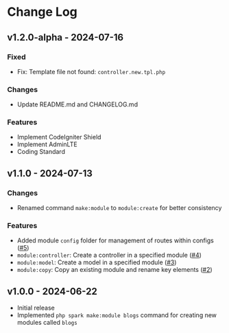 # Change Log

## v1.2.0-alpha - 2024-07-16

### Fixed
- Fix: Template file not found: `controller.new.tpl.php`

### Changes

- Update README.md and CHANGELOG.md

### Features

- Implement CodeIgniter Shield
- Implement AdminLTE
- Coding Standard


## v1.1.0 - 2024-07-13

### Changes

- Renamed command `make:module` to `module:create` for better consistency

### Features

- Added module `config` folder for management of routes within configs ([#5](https://github.com/Simpletine/CodeIgniter4-HMVC/issues/5))
- `module:controller`: Create a controller in a specified module ([#4](https://github.com/Simpletine/CodeIgniter4-HMVC/issues/4))
- `module:model`: Create a model in a specified module ([#3](https://github.com/Simpletine/CodeIgniter4-HMVC/issues/3))
- `module:copy`: Copy an existing module and rename key elements ([#2](https://github.com/Simpletine/CodeIgniter4-HMVC/issues/2))

## v1.0.0 - 2024-06-22

- Initial release
- Implemented `php spark make:module blogs` command for creating new modules called `blogs`
